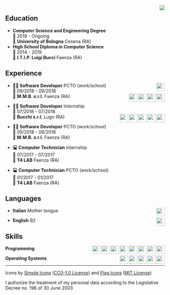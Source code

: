 <img align="right" src="https://zxing.org/w/chart?cht=qr&chs=230x230&chld=L&choe=UTF-8&chl=MECARD%3AN%3AManuel+Quarneti%3BURL%3Ahttps%5C%3A%2F%2Fquarno.xyz%3BEMAIL%3Amanuelquarneti\@gmail.com%3B%3B" />

## Education

- **Computer Science and Engineering Degree**\
📆 2019 - Ongoing\
📍 **University of Bologna** Cesena (RA)
- **High School Diploma in Computer Science**\
📆 2014 - 2019\
📍 **I.T.I.P. Luigi Bucci** Faenza (RA)

## Experience

<img align="right" width="26px" src="https://cdn.jsdelivr.net/npm/simple-icons@v3/icons/csharp.svg" />

- **👨‍💻 Software Developer** PCTO (work/school)\
📆 09/2018 - 09/2018\
📍 **M.M.B. s.r.l.** Faenza (RA)
<img align="right" width="26px" src="https://cdn.jsdelivr.net/npm/simple-icons@v3/icons/html5.svg" /><img align="right" width="26px" src="https://cdn.jsdelivr.net/npm/simple-icons@v3/icons/css3.svg" /><img align="right" width="26px" src="https://cdn.jsdelivr.net/npm/simple-icons@v3/icons/javascript.svg" /><img align="right" width="26px" src="https://cdn.jsdelivr.net/npm/simple-icons@v3/icons/python.svg" />

- **👨‍💻 Software Developer** Internship\
📆 07/2018 - 07/2018\
📍 **Bucchi s.r.l.** Lugo (RA)
<img align="right" width="26px" src="https://cdn.jsdelivr.net/npm/simple-icons@v3/icons/html5.svg" /><img align="right" width="26px" src="https://cdn.jsdelivr.net/npm/simple-icons@v3/icons/css3.svg" /><img align="right" width="26px" src="https://cdn.jsdelivr.net/npm/simple-icons@v3/icons/javascript.svg" /><img align="right" width="26px" src="https://cdn.jsdelivr.net/npm/simple-icons@v3/icons/csharp.svg" /><img align="right" width="26px" src="https://cdn.jsdelivr.net/npm/simple-icons@v3/icons/wordpress.svg" />

- **👨‍💻 Software Developer** PCTO (work/school)\
📆 05/2018 - 06/2018\
📍 **M.M.B. s.r.l.** Faenza (RA)

- **💻 Computer Technician** Internship\
📆 07/2017 - 07/2017\
📍 **T4 LAB** Faenza (RA)

- **💻 Computer Technician** PCTO (work/school)\
📆 01/2017 - 01/2017\
📍 **T4 LAB** Faenza (RA)

## Languages

<img align="right" width="26px" src="https://cdn.jsdelivr.net/npm/flag-icon-css@3.5.0/flags/4x3/it.svg" />

- **Italian** Mother tongue
<img align="right" width="26px" src="https://cdn.jsdelivr.net/npm/flag-icon-css@3.5.0/flags/4x3/gb-eng.svg" />

- **English** B2

## Skills

<img align="right" width="26px" src="https://cdn.jsdelivr.net/npm/simple-icons@v3/icons/c.svg" /><img align="right" width="26px" src="https://cdn.jsdelivr.net/npm/simple-icons@v3/icons/cplusplus.svg" /><img align="right" width="26px" src="https://cdn.jsdelivr.net/npm/simple-icons@v3/icons/csharp.svg" /><img align="right" width="26px" src="https://cdn.jsdelivr.net/npm/simple-icons@v3/icons/python.svg" /><img align="right" width="26px" src="https://cdn.jsdelivr.net/npm/simple-icons@v3/icons/go.svg" /><img align="right" width="26px" src="https://cdn.jsdelivr.net/npm/simple-icons@v3/icons/php.svg" /><img align="right" width="26px" src="https://cdn.jsdelivr.net/npm/simple-icons@v3/icons/gnubash.svg" /><img align="right" width="26px" src="https://cdn.jsdelivr.net/npm/simple-icons@v3/icons/mysql.svg" />

**Programming**

<img align="right" width="26px" src="https://cdn.jsdelivr.net/npm/simple-icons@v3/icons/windows.svg" /><img align="right" width="26px" src="https://cdn.jsdelivr.net/npm/simple-icons@v3/icons/ubuntu.svg" /><img align="right" width="26px" src="https://cdn.jsdelivr.net/npm/simple-icons@v3/icons/debian.svg" /><img align="right" width="26px" src="https://cdn.jsdelivr.net/npm/simple-icons@v3/icons/fedora.svg" /><img align="right" width="26px" src="https://cdn.jsdelivr.net/npm/simple-icons@v3/icons/archlinux.svg" />

**Operating Systems**

---

Icons by [Simple Icons](https://simpleicons.org/) ([CC0-1.0 License](https://raw.githubusercontent.com/simple-icons/simple-icons/develop/LICENSE.md)) and [Flag Icons](https://flagicons.lipis.dev/) ([MIT License](https://raw.githubusercontent.com/lipis/flag-icon-css/master/LICENSE))

I authorize the treatment of my personal data according to the Legislative Decree no. 196 of 30 June 2003
